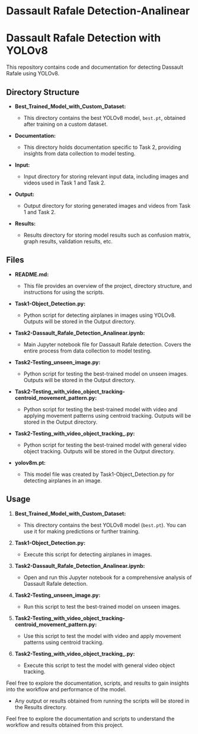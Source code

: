 # Dassault Rafale Detection-Analinear
# Dassault Rafale Detection with YOLOv8

This repository contains code and documentation for detecting Dassault Rafale using YOLOv8.

## Directory Structure

- **Best_Trained_Model_with_Custom_Dataset:**
  - This directory contains the best YOLOv8 model, `best.pt`, obtained after training on a custom dataset.

- **Documentation:**
  - This directory holds documentation specific to Task 2, providing insights from data collection to model testing.

- **Input:**
  - Input directory for storing relevant input data, including images and videos used in Task 1 and Task 2.

- **Output:**
  - Output directory for storing generated images and videos from Task 1 and Task 2.

- **Results:**
  - Results directory for storing model results such as confusion matrix, graph results, validation results, etc.

## Files

- **README.md:**
  - This file provides an overview of the project, directory structure, and instructions for using the scripts.

- **Task1-Object_Detection.py:**
  - Python script for detecting airplanes in images using YOLOv8. Outputs will be stored in the Output directory.

- **Task2-Dassault_Rafale_Detection_Analinear.ipynb:**
  - Main Jupyter notebook file for Dassault Rafale detection. Covers the entire process from data collection to model testing.

- **Task2-Testing_unseen_image.py:**
  - Python script for testing the best-trained model on unseen images. Outputs will be stored in the Output directory.

- **Task2-Testing_with_video_object_tracking-centroid_movement_pattern.py:**
  - Python script for testing the best-trained model with video and applying movement patterns using centroid tracking. Outputs will be stored in the Output directory.

- **Task2-Testing_with_video_object_tracking_.py:**
  - Python script for testing the best-trained model with general video object tracking. Outputs will be stored in the Output directory.

- **yolov8m.pt:**
  - This model file was created by Task1-Object_Detection.py for detecting airplanes in an image.

## Usage

1. **Best_Trained_Model_with_Custom_Dataset:**
   - This directory contains the best YOLOv8 model (`best.pt`). You can use it for making predictions or further training.

2. **Task1-Object_Detection.py:**
   - Execute this script for detecting airplanes in images.

3. **Task2-Dassault_Rafale_Detection_Analinear.ipynb:**
   - Open and run this Jupyter notebook for a comprehensive analysis of Dassault Rafale detection.

4. **Task2-Testing_unseen_image.py:**
   - Run this script to test the best-trained model on unseen images.

5. **Task2-Testing_with_video_object_tracking-centroid_movement_pattern.py:**
   - Use this script to test the model with video and apply movement patterns using centroid tracking.

6. **Task2-Testing_with_video_object_tracking_.py:**
   - Execute this script to test the model with general video object tracking.

Feel free to explore the documentation, scripts, and results to gain insights into the workflow and performance of the model.


- Any output or results obtained from running the scripts will be stored in the Results directory.

Feel free to explore the documentation and scripts to understand the workflow and results obtained from this project.
